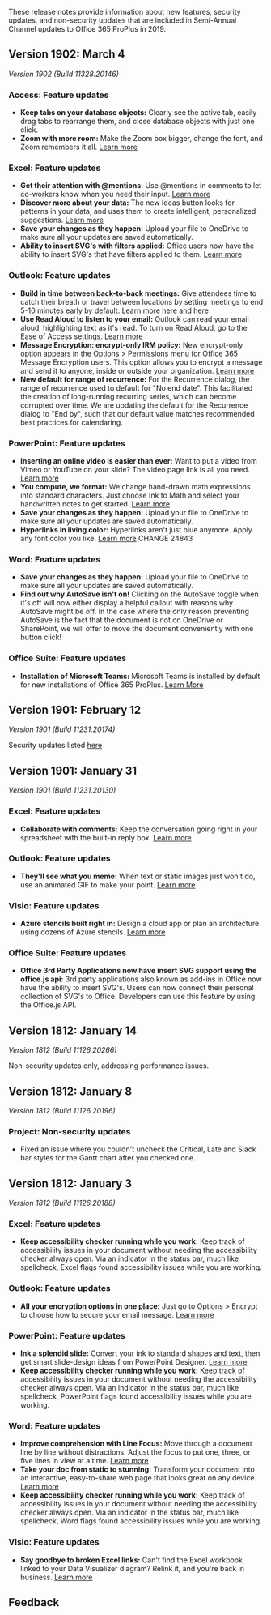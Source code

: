 These release notes provide information about new features, security updates, and non-security updates that are included in Semi-Annual Channel updates to Office 365 ProPlus in 2019.
## Version 1902: March 4

_Version 1902 (Build 11328.20146)_

### Access: Feature updates

*   **Keep tabs on your database objects:** Clearly see the active tab, easily drag tabs to rearrange them, and close database objects with just one click.
*   **Zoom with more room:** Make the Zoom box bigger, change the font, and Zoom remembers it all. [Learn more](https://support.office.com/article/9a62d165-67f8-4790-bad8-a2c2e83dcedf)

### Excel: Feature updates

*   **Get their attention with @mentions:** Use @mentions in comments to let co-workers know when you need their input. [Learn more](https://support.office.com/article/644bf689-31a0-4977-a4fb-afe01820c1fd)
*   **Discover more about your data:** The new Ideas button looks for patterns in your data, and uses them to create intelligent, personalized suggestions. [Learn more](https://support.office.com/article/3223aab8-f543-4fda-85ed-76bb0295ffc4)
*   **Save your changes as they happen:** Upload your file to OneDrive to make sure all your updates are saved automatically.
*   **Ability to insert SVG's with filters applied:** Office users now have the ability to insert SVG's that have filters applied to them. [Learn more](https://support.office.com/article/e2459f17-3996-4795-996e-b9a13486fa79)

### Outlook: Feature updates

*   **Build in time between back-to-back meetings:** Give attendees time to catch their breath or travel between locations by setting meetings to end 5-10 minutes early by default. [Learn more here](https://support.office.com/article/5C9877BC-AB91-4A7C-99FB-B0B68D7EA94F) [and here](https://support.office.com/article/BE84396A-0903-4E25-B31C-1C99CE0DACF2)
*   **Use Read Aloud to listen to your email:** Outlook can read your email aloud, highlighting text as it's read. To turn on Read Aloud, go to the Ease of Access settings. [Learn more](https://support.office.com/article/64e393a4-1229-45c0-acdb-dc93330ebdb3)
*   **Message Encryption: encrypt-only IRM policy:** New encrypt-only option appears in the Options > Permissions menu for Office 365 Message Encryption users. This option allows you to encrypt a message and send it to anyone, inside or outside your organization. [Learn more](https://aka.ms/omeoverview)
*   **New default for range of recurrence:** For the Recurrence dialog, the range of recurrence used to default for "No end date". This facilitated the creation of long-running recurring series, which can become corrupted over time. We are updating the default for the Recurrence dialog to "End by", such that our default value matches recommended best practices for calendaring.

### PowerPoint: Feature updates

*   **Inserting an online video is easier than ever:** Want to put a video from Vimeo or YouTube on your slide? The video page link is all you need. [Learn more](https://support.office.com/article/8340ec69-4cee-4fe1-ab96-4849154bc6db)
*   **You compute, we format:** We change hand-drawn math expressions into standard characters. Just choose Ink to Math and select your handwritten notes to get started. [Learn more](https://support.office.com/article/0740dec3-6291-4c1f-8baa-011d18449919)
*   **Save your changes as they happen:** Upload your file to OneDrive to make sure all your updates are saved automatically.
*   **Hyperlinks in living color:** Hyperlinks aren't just blue anymore. Apply any font color you like. [Learn more](https://support.office.com/article/988ed94c-82e9-4e2c-96a1-7ffd2c382ce8) CHANGE 24843

### Word: Feature updates

*   **Save your changes as they happen:** Upload your file to OneDrive to make sure all your updates are saved automatically.
*   **Find out why AutoSave isn't on!** Clicking on the AutoSave toggle when it's off will now either display a helpful callout with reasons why AutoSave might be off. In the case where the only reason preventing AutoSave is the fact that the document is not on OneDrive or SharePoint, we will offer to move the document conveniently with one button click!

### Office Suite: Feature updates

*   **Installation of Microsoft Teams:** Microsoft Teams is installed by default for new installations of Office 365 ProPlus. [Learn More](https://docs.microsoft.com/en-us/DeployOffice/teams-install)

## Version 1901: February 12

_Version 1901 (Build 11231.20174)_

Security updates listed [here](office365-proplus-security-updates)

## Version 1901: January 31

_Version 1901 (Build 11231.20130)_

### Excel: Feature updates

*   **Collaborate with comments:** Keep the conversation going right in your spreadsheet with the built-in reply box. [Learn more](https://support.office.com/article/bdcc9f5d-38e2-45b4-9a92-0b2b5c7bf6f8)

### Outlook: Feature updates

*   **They'll see what you meme:** When text or static images just won't do, use an animated GIF to make your point. [Learn more](https://support.office.com/article/114BB251-861F-41CD-B20F-7E7289630C5B)

### Visio: Feature updates

*   **Azure stencils built right in:** Design a cloud app or plan an architecture using dozens of Azure stencils. [Learn more](https://support.office.com/article/efbb25e7-c80e-42e1-b1ad-7ef630ff01b7)

### Office Suite: Feature updates

*   **Office 3rd Party Applications now have insert SVG support using the office.js api:** 3rd party applications also known as add-ins in Office now have the ability to insert SVG's. Users can now connect their personal collection of SVG's to Office. Developers can use this feature by using the Office.js API.

## Version 1812: January 14

_Version 1812 (Build 11126.20266)_

Non-security updates only, addressing performance issues.

## Version 1812: January 8

_Version 1812 (Build 11126.20196)_

### Project: Non-security updates

*   Fixed an issue where you couldn't uncheck the Critical, Late and Slack bar styles for the Gantt chart after you checked one.

## Version 1812: January 3

_Version 1812 (Build 11126.20188)_

### Excel: Feature updates

*   **Keep accessibility checker running while you work:** Keep track of accessibility issues in your document without needing the accessibility checker always open. Via an indicator in the status bar, much like spellcheck, Excel flags found accessibility issues while you are working.

### Outlook: Feature updates

*   **All your encryption options in one place:** Just go to Options > Encrypt to choose how to secure your email message. [Learn more](https://support.office.com/article/373339cb-bf1a-4509-b296-802a39d801dc)

### PowerPoint: Feature updates

*   **Ink a splendid slide:** Convert your ink to standard shapes and text, then get smart slide-design ideas from PowerPoint Designer. [Learn more](https://support.office.com/article/53c77d7b-dc40-45c2-b684-81415eac0617)
*   **Keep accessibility checker running while you work:** Keep track of accessibility issues in your document without needing the accessibility checker always open. Via an indicator in the status bar, much like spellcheck, PowerPoint flags found accessibility issues while you are working.

### Word: Feature updates

*   **Improve comprehension with Line Focus:** Move through a document line by line without distractions. Adjust the focus to put one, three, or five lines in view at a time. [Learn more](https://support.office.com/article/a857949f-c91e-4c97-977c-a4efcaf9b3c1)
*   **Take your doc from static to stunning:** Transform your document into an interactive, easy-to-share web page that looks great on any device. [Learn more](https://support.office.com/article/65912b2d-8b81-41e1-ac52-c20a65ce8ecf)
*   **Keep accessibility checker running while you work:** Keep track of accessibility issues in your document without needing the accessibility checker always open. Via an indicator in the status bar, much like spellcheck, Word flags found accessibility issues while you are working.

### Visio: Feature updates

*   **Say goodbye to broken Excel links:** Can't find the Excel workbook linked to your Data Visualizer diagram? Relink it, and you're back in business. [Learn more](https://support.office.com/article/17211b46-d144-4ca2-9ea7-b0f48f0ae0a6)


## Feedback

